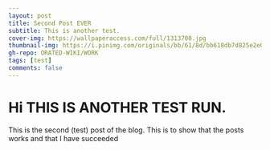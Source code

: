 ```yaml
---
layout: post
title: Second Post EVER
subtitle: This is another test.
cover-img: https://wallpaperaccess.com/full/1313700.jpg
thumbnail-img: https://i.pinimg.com/originals/bb/61/8d/bb618db7d825e2e03c8d86f781a65e06.jpg
gh-repo: ORATED-WIKI/WORK
tags: [test]
comments: false
---
```


# Hi THIS IS ANOTHER TEST RUN.
This is the second (test) post of the blog. This is to show that the posts works and that I have succeeded

